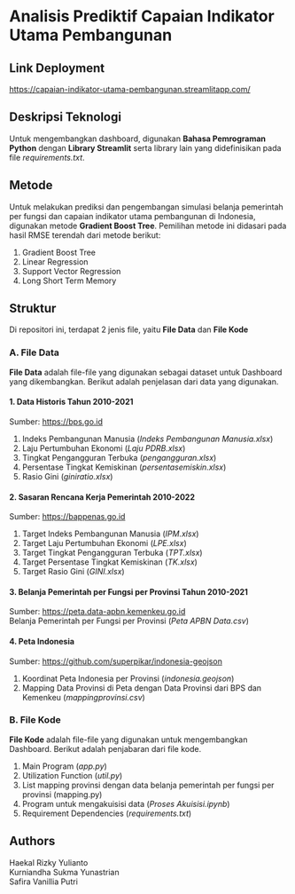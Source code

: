 # Analisis Prediktif Capaian Indikator Utama Pembangunan

## Link Deployment
https://capaian-indikator-utama-pembangunan.streamlitapp.com/

## Deskripsi Teknologi
Untuk mengembangkan dashboard, digunakan **Bahasa Pemrograman Python** dengan **Library Streamlit** serta library lain yang didefinisikan pada file *requirements.txt*. 

## Metode
Untuk melakukan prediksi dan pengembangan simulasi belanja pemerintah per fungsi dan capaian indikator utama pembangunan di Indonesia, digunakan metode **Gradient Boost Tree**. Pemilihan metode ini didasari pada hasil RMSE terendah dari metode berikut:
1. Gradient Boost Tree
2. Linear Regression
3. Support Vector Regression
4. Long Short Term Memory

## Struktur
Di repositori ini, terdapat 2 jenis file, yaitu **File Data** dan **File Kode**

### A. File Data
**File Data** adalah file-file yang digunakan sebagai dataset untuk Dashboard yang dikembangkan. Berikut adalah penjelasan dari data yang digunakan.

#### 1. Data Historis Tahun 2010-2021
Sumber: https://bps.go.id
1. Indeks Pembangunan Manusia (*Indeks Pembangunan Manusia.xlsx*)
2. Laju Pertumbuhan Ekonomi (*Laju PDRB.xlsx*)
3. Tingkat Pengangguran Terbuka (*pengangguran.xlsx*)
4. Persentase Tingkat Kemiskinan (*persentasemiskin.xlsx*)
5. Rasio Gini (*giniratio.xlsx*)

#### 2. Sasaran Rencana Kerja Pemerintah 2010-2022
Sumber: https://bappenas.go.id
1. Target Indeks Pembangunan Manusia (*IPM.xlsx*)
2. Target Laju Pertumbuhan Ekonomi (*LPE.xlsx*)
3. Target Tingkat Pengangguran Terbuka (*TPT.xlsx*)
4. Target Persentase Tingkat Kemiskinan (*TK.xlsx*)
5. Target Rasio Gini (*GINI.xlsx*)

#### 3. Belanja Pemerintah per Fungsi per Provinsi Tahun 2010-2021
Sumber: https://peta.data-apbn.kemenkeu.go.id  
Belanja Pemerintah per Fungsi per Provinsi (*Peta APBN Data.csv*)

#### 4. Peta Indonesia
Sumber: https://github.com/superpikar/indonesia-geojson
1. Koordinat Peta Indonesia per Provinsi (*indonesia.geojson*)
2. Mapping Data Provinsi di Peta dengan Data Provinsi dari BPS dan Kemenkeu (*mappingprovinsi.csv*)

### B. File Kode
**File Kode** adalah file-file yang digunakan untuk mengembangkan Dashboard. Berikut adalah penjabaran dari file kode.
1. Main Program (*app.py*)
2. Utilization Function (*util.py*)
3. List mapping provinsi dengan data belanja pemerintah per fungsi per provinsi (mapping.py)
4. Program untuk mengakuisisi data (*Proses Akuisisi.ipynb*)
5. Requirement Dependencies (*requirements.txt*)

## Authors
Haekal Rizky Yulianto  
Kurniandha Sukma Yunastrian  
Safira Vanillia Putri
